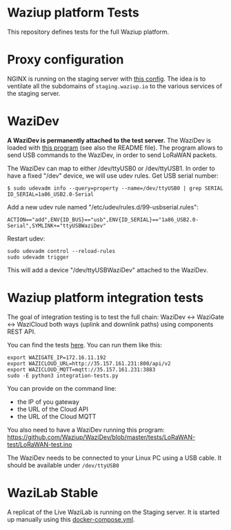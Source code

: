 Waziup platform Tests
=====================

This repository defines tests for the full Waziup platform.

Proxy configuration
===================

NGINX is running on the staging server with [this config](Staging/nginx-config).
The idea is to ventilate all the subdomains of `staging.waziup.io` to the various services of the staging server.

WaziDev
=======

**A WaziDev is permanently attached to the test server.**
The WaziDev is loaded with [this program](https://github.com/Waziup/WaziDev/blob/master/tests/LoRaWAN-test/LoRaWAN-test.ino) (see also the README file). The program allows to send USB commands to the WaziDev, in order to send LoRaWAN packets.

The WaziDev can map to either /dev/ttyUSB0 or /dev/ttyUSB1.
In order to have a fixed "/dev" device, we will use udev rules.
Get USB serial number:

```
$ sudo udevadm info --query=property --name=/dev/ttyUSB0 | grep SERIAL
ID_SERIAL=1a86_USB2.0-Serial
```

Add a new udev rule named "/etc/udev/rules.d/99-usbserial.rules":
```
ACTION=="add",ENV{ID_BUS}=="usb",ENV{ID_SERIAL}=="1a86_USB2.0-Serial",SYMLINK+="ttyUSBWaziDev"
```
Restart udev:
```
sudo udevadm control --reload-rules
sudo udevadm trigger
```

This will add a device "/dev/ttyUSBWaziDev" attached to the WaziDev.

Waziup platform integration tests
=================================

The goal of integration testing is to test the full chain:
WaziDev <-> WaziGate <-> WaziCloud
both ways (uplink and downlink paths) using components REST API.

You can find the tests [here](IntegrationTests/integration-tests.py).
You can run them like this:

```
export WAZIGATE_IP=172.16.11.192 
export WAZICLOUD_URL=http://35.157.161.231:800/api/v2 
export WAZICLOUD_MQTT=mqtt://35.157.161.231:3883 
sudo -E python3 integration-tests.py
```

You can provide on the command line:
- the IP of you gateway
- the URL of the Cloud API
- the URL of the Cloud MQTT

You also need to have a WaziDev running this program:
https://github.com/Waziup/WaziDev/blob/master/tests/LoRaWAN-test/LoRaWAN-test.ino

The WaziDev needs to be connected to your Linux PC using a USB cable. It should be available under `/dev/ttyUSB0`

WaziLab Stable
==============

A replicat of the Live WaziLab is running on the Staging server. 
It is started up manually using this [docker-compose.yml](Staging/wazilab-stable/docker-compose.yml).
